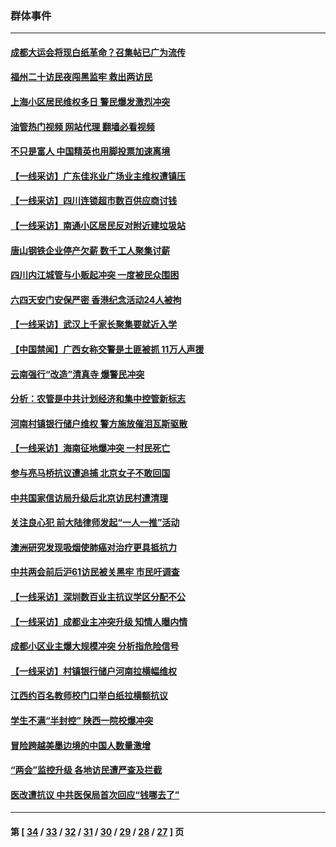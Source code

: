 ### 群体事件
---
#### [成都大运会将现白纸革命？召集帖已广为流传](../../pages/ncid279/n14033119.md?07230045) 
#### [福州二十访民夜闯黑监牢 救出两访民](../../pages/ncid279/n14031617.md?07230045) 
#### [上海小区居民维权多日 警民爆发激烈冲突](../../pages/ncid279/n14029221.md?07230045) 
#### [油管热门视频 网站代理 翻墙必看视频](http://138.2.39.72:81/youtube.html?epic-marker?07230045)
#### [不只是富人 中国精英也用脚投票加速离境](../../pages/ncid279/n14029086.md?07230045) 
#### [【一线采访】广东佳兆业广场业主维权遭镇压](../../pages/ncid279/n14028175.md?07230045) 
#### [【一线采访】四川连锁超市数百供应商讨钱](../../pages/ncid279/n14025102.md?07230045) 
#### [【一线采访】南通小区居民反对附近建垃圾站](../../pages/ncid279/n14021690.md?07230045) 
#### [唐山钢铁企业停产欠薪 数千工人聚集讨薪](../../pages/ncid279/n14017404.md?07230045) 
#### [四川内江城管与小贩起冲突 一度被民众围困](../../pages/ncid279/n14015922.md?07230045) 
#### [六四天安门安保严密 香港纪念活动24人被拘](../../pages/ncid279/n14009800.md?07230045) 
#### [【一线采访】武汉上千家长聚集要就近入学](../../pages/ncid279/n14009497.md?07230045) 
#### [【中国禁闻】广西女称交警是土匪被抓 11万人声援](../../pages/ncid279/n14006869.md?07230045) 
#### [云南强行“改造”清真寺 爆警民冲突](../../pages/ncid279/n14005561.md?07230045) 
#### [分析：农管是中共计划经济和集中控管新标志](../../pages/ncid279/n14000665.md?07230045) 
#### [河南村镇银行储户维权 警方施放催泪瓦斯驱散](../../pages/ncid279/n13998750.md?07230045) 
#### [【一线采访】海南征地爆冲突 一村民死亡](../../pages/ncid279/n13989137.md?07230045) 
#### [参与亮马桥抗议遭追捕 北京女子不敢回国](../../pages/ncid279/n13985420.md?07230045) 
#### [中共国家信访局升级后北京访民村遭清理](../../pages/ncid279/n13984826.md?07230045) 
#### [关注良心犯 前大陆律师发起“一人一推”活动](../../pages/ncid279/n13980524.md?07230045) 
#### [澳洲研究发现吸烟使肺癌对治疗更具抵抗力](../../pages/ncid279/n13977762.md?07230045) 
#### [中共两会前后沪61访民被关黑牢 市民吁调查](../../pages/ncid279/n13976054.md?07230045) 
#### [【一线采访】深圳数百业主抗议学区分配不公](../../pages/ncid279/n13976680.md?07230045) 
#### [【一线采访】成都业主冲突升级 知情人曝内情](../../pages/ncid279/n13965289.md?07230045) 
#### [成都小区业主爆大规模冲突 分析指危险信号](../../pages/ncid279/n13964520.md?07230045) 
#### [【一线采访】村镇银行储户河南拉横幅维权](../../pages/ncid279/n13964555.md?07230045) 
#### [江西约百名教师校门口举白纸拉横额抗议](../../pages/ncid279/n13958579.md?07230045) 
#### [学生不满“半封控” 陕西一院校爆冲突](../../pages/ncid279/n13946647.md?07230045) 
#### [冒险跨越美墨边境的中国人数量激增](../../pages/ncid279/n13946742.md?07230045) 
#### [“两会”监控升级 各地访民遭严查及拦截](../../pages/ncid279/n13942702.md?07230045) 
#### [医改遭抗议 中共医保局首次回应“钱哪去了”](../../pages/ncid279/n13938290.md?07230045) 

---
#### 第 [ [34](./34.md?07230045) / [33](./33.md?07230045) / [32](./32.md?07230045) / [31](./31.md?07230045) / [30](./30.md?07230045) / [29](./29.md?07230045) / [28](./28.md?07230045) / [27](./27.md?07230045) ] 页
